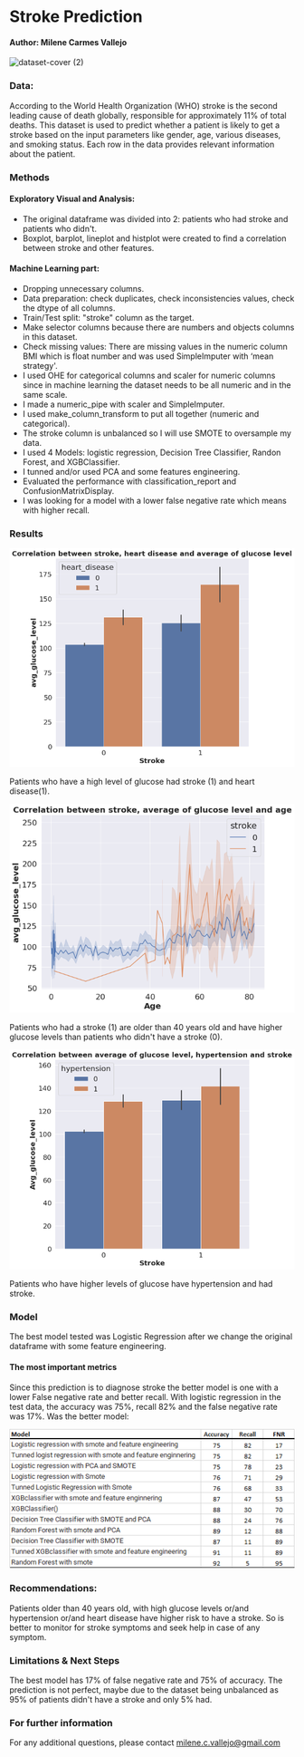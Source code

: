 # Stroke Prediction 
#### Author: Milene Carmes Vallejo


![dataset-cover (2)](https://user-images.githubusercontent.com/112773242/203482910-40b46c69-0c62-4bee-802e-4a0d89acdca2.jpg)




### Data:

According to the World Health Organization (WHO) stroke is the second leading cause of death globally, responsible for approximately 11% of total deaths. This dataset is used to predict whether a patient is likely to get a stroke based on the input parameters like gender, age, various diseases, and smoking status. Each row in the data provides relevant information about the patient.

### Methods

#### Exploratory Visual and Analysis: 

- The original dataframe was divided into 2: patients who had stroke and patients who didn't. 
- Boxplot, barplot, lineplot and histplot were created to find a correlation between stroke and other features. 

#### Machine Learning part: 
- Dropping unnecessary columns.
- Data preparation: check duplicates, check inconsistencies values, check the dtype of all columns. 
- Train/Test split: "stroke" column as the target.
- Make selector columns because there are numbers and objects columns in this dataset.
- Check missing values: There are missing values in the numeric column BMI which is float number and was used SimpleImputer with ‘mean strategy'.
- I used OHE for categorical columns and scaler for numeric columns since in machine learning the dataset needs to be all numeric and in the same scale. 
- I made a numeric_pipe with scaler and SimpleImputer. 
- I used make_column_transform to put all together (numeric and categorical). 
- The stroke column is unbalanced so I will use SMOTE to oversample my data.
- I used 4 Models:  logistic regression, Decision Tree Classifier, Randon Forest, and XGBClassifier. 
- I tunned and/or used PCA and some features engineering. 
- Evaluated the performance with classification_report and ConfusionMatrixDisplay.
- I was looking for a model with a lower false negative rate which means with higher recall. 
 

### Results


![Stroke_Prediction_project_2](stroke11.png)

Patients who have a high level of glucose had stroke (1) and heart disease(1).



![Stroke_Prediction_project_2](stroke12.png)

Patients who had a stroke (1) are older than 40 years old and have higher glucose levels than patients who didn't have a stroke (0). 




![Stroke_Prediction_project_2](stroke13.png)

Patients who have higher levels of glucose have hypertension and had stroke.



### Model
The best model tested was Logistic Regression after we change the original dataframe with some feature engineering. 

#### The most important metrics

Since this prediction is to diagnose stroke the better model is one with a lower False negative rate and better recall. With logistic regression in the test data, the accuracy was 75%, recall 82% and the false negative rate was 17%.  Was the better model: 

![Stroke_Prediction_project_2](stroke4.png)


### Recommendations:
Patients older than 40 years old, with high glucose levels or/and hypertension or/and heart disease have higher risk to have a stroke. So is better to monitor for stroke symptoms and seek help in case of any symptom.

  

### Limitations & Next Steps
The best model has 17% of false negative rate and 75% of accuracy. The prediction is not perfect, maybe due to the dataset being unbalanced as 95% of patients didn't have a stroke and only 5% had.

### For further information
For any additional questions, please contact milene.c.vallejo@gmail.com
